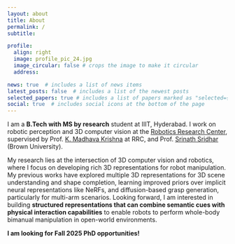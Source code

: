 ```yaml
---
layout: about
title: About
permalink: /
subtitle: 

profile:
  align: right
  image: profile_pic_24.jpg
  image_circular: false # crops the image to make it circular
  address: 

news: true  # includes a list of news items
latest_posts: false  # includes a list of the newest posts
selected_papers: true # includes a list of papers marked as "selected={true}"
social: true  # includes social icons at the bottom of the page
---
```


I am a **B.Tech with MS by research** student at IIIT, Hyderabad. I work on robotic perception and 3D computer vision at the [Robotics Research Center](https://robotics.iiit.ac.in/), supervised by Prof. [K. Madhava Krishna](https://scholar.google.co.in/citations?user=QDuPGHwAAAAJ&hl=en) at RRC, and Prof. [Srinath Sridhar](https://cs.brown.edu/people/ssrinath/) (Brown University).

My research lies at the intersection of 3D computer vision and robotics, where I focus on developing rich 3D representations for robot manipulation. My previous works have explored multiple 3D representations for 3D scene understanding and shape completion, learning improved priors over implicit neural representations like NeRFs, and diffusion-based grasp generation, particularly for multi-arm scenarios. Looking forward, I am interested in building **structured representations that can combine semantic cues with physical interaction capabilities** to enable robots to perform whole-body bimanual manipulation in open-world environments.

**I am looking for Fall 2025 PhD opportunities!**

